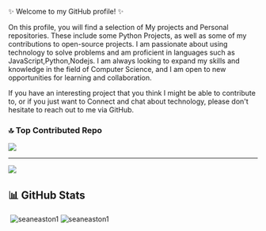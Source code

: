 ✨ Welcome to my GitHub profile! ✨

On this profile, you will find a selection of My projects and Personal repositories. These include some Python Projects, as well as some of my contributions to open-source projects.
I am passionate about using technology to solve problems and am proficient in languages such as JavaScript,Python,Nodejs. I am always looking to expand my skills and knowledge in the field of Computer Science, and I am open to new opportunities for learning and collaboration.

If you have an interesting project that you think I might be able to contribute to, or if you just want to Connect and chat about technology, please don't hesitate to reach out to me via GitHub.


### 🔝 Top Contributed Repo
![](https://github-contributor-stats.vercel.app/api?username=abhivjj&limit=5&theme=dark&combine_all_yearly_contributions=true)

---
[![](https://visitcount.itsvg.in/api?id=abhivjj&icon=0&color=0)](https://visitcount.itsvg.in)

<!-- Proudly created with GPRM ( https://gprm.itsvg.in ) -->
<!-- GITHUB STATS -->
## 📊 GitHub Stats
<p>&nbsp;<img align="center" src="https://github-readme-stats.vercel.app/api?username=seaneaston1&show_icons=true&locale=en" alt="seaneaston1" />
<img align="center" src="https://github-readme-streak-stats.herokuapp.com/?user=seaneaston1&" alt="seaneaston1" /></p>
<br>
